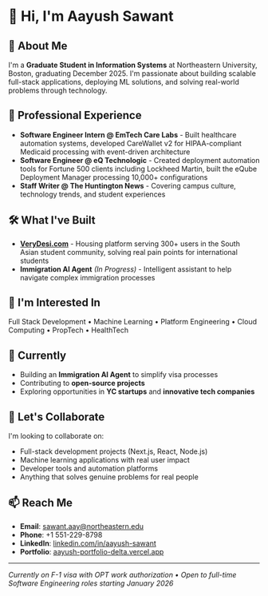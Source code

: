 # 👋 Hi, I'm Aayush Sawant

## 🚀 About Me
I'm a **Graduate Student in Information Systems** at Northeastern University, Boston, graduating December 2025. I'm passionate about building scalable full-stack applications, deploying ML solutions, and solving real-world problems through technology.

## 💼 Professional Experience
- **Software Engineer Intern @ EmTech Care Labs** - Built healthcare automation systems, developed CareWallet v2 for HIPAA-compliant Medicaid processing with event-driven architecture
- **Software Engineer @ eQ Technologic** - Created deployment automation tools for Fortune 500 clients including Lockheed Martin, built the eQube Deployment Manager processing 10,000+ configurations
- **Staff Writer @ The Huntington News** - Covering campus culture, technology trends, and student experiences

## 🛠️ What I've Built
- **[VeryDesi.com](https://verydesi.com)** - Housing platform serving 300+ users in the South Asian student community, solving real pain points for international students
- **Immigration AI Agent** *(In Progress)* - Intelligent assistant to help navigate complex immigration processes

## 👀 I'm Interested In
Full Stack Development • Machine Learning • Platform Engineering • Cloud Computing • PropTech • HealthTech

## 🌱 Currently
- Building an **Immigration AI Agent** to simplify visa processes
- Contributing to **open-source projects**
- Exploring opportunities in **YC startups** and **innovative tech companies**

## 💞️ Let's Collaborate
I'm looking to collaborate on:
- Full-stack development projects (Next.js, React, Node.js)
- Machine learning applications with real user impact
- Developer tools and automation platforms
- Anything that solves genuine problems for real people

## 📫 Reach Me
- **Email**: sawant.aay@northeastern.edu
- **Phone**: +1 551-229-8798
- **LinkedIn**: [linkedin.com/in/aayush-sawant](https://www.linkedin.com/in/aayush-sawant/)
- **Portfolio**: [aayush-portfolio-delta.vercel.app](https://aayush-portfolio-delta.vercel.app/)

---
*Currently on F-1 visa with OPT work authorization • Open to full-time Software Engineering roles starting January 2026*

<!---
aayushNortheastern1905/aayushNortheastern1905 is a ✨ special ✨ repository because its `README.md` (this file) appears on your GitHub profile.
You can click the Preview link to take a look at your changes.
--->

